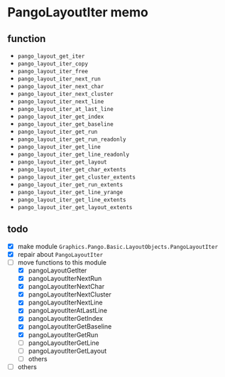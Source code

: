 PangoLayoutIter memo
====================

function
--------

* `pango_layout_get_iter`
* `pango_layout_iter_copy`
* `pango_layout_iter_free`
* `pango_layout_iter_next_run`
* `pango_layout_iter_next_char`
* `pango_layout_iter_next_cluster`
* `pango_layout_iter_next_line`
* `pango_layout_iter_at_last_line`
* `pango_layout_iter_get_index`
* `pango_layout_iter_get_baseline`
* `pango_layout_iter_get_run`
* `pango_layout_iter_get_run_readonly`
* `pango_layout_iter_get_line`
* `pango_layout_iter_get_line_readonly`
* `pango_layout_iter_get_layout`
* `pango_layout_iter_get_char_extents`
* `pango_layout_iter_get_cluster_extents`
* `pango_layout_iter_get_run_extents`
* `pango_layout_iter_get_line_yrange`
* `pango_layout_iter_get_line_extents`
* `pango_layout_iter_get_layout_extents`

todo
----

* [x] make module `Graphics.Pango.Basic.LayoutObjects.PangoLayoutIter`
* [x] repair about `PangoLayoutIter`
* [ ] move functions to this module
	+ [x] pangoLayoutGetIter
	+ [x] pangoLayoutIterNextRun
	+ [x] pangoLayoutIterNextChar
	+ [x] pangoLayoutIterNextCluster
	+ [x] pangoLayoutIterNextLine
	+ [x] pangoLayoutIterAtLastLine
	+ [x] pangoLayoutIterGetIndex
	+ [x] pangoLayoutIterGetBaseline
	+ [x] pangoLayoutIterGetRun
	+ [ ] pangoLayoutIterGetLine
	+ [ ] pangoLayoutIterGetLayout
	+ [ ] others
* [ ] others

